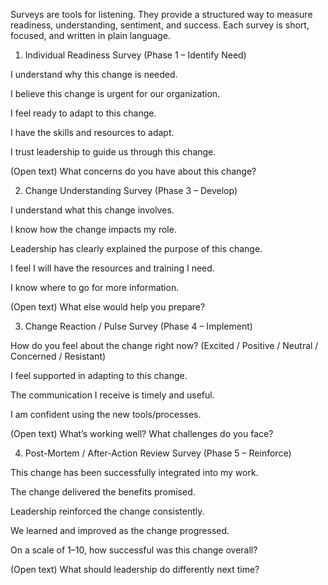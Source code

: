 Surveys are tools for listening. They provide a structured way to measure readiness, understanding, sentiment, and success. Each survey is short, focused, and written in plain language.

1. Individual Readiness Survey (Phase 1 – Identify Need)

I understand why this change is needed.

I believe this change is urgent for our organization.

I feel ready to adapt to this change.

I have the skills and resources to adapt.

I trust leadership to guide us through this change.

(Open text) What concerns do you have about this change?

2. Change Understanding Survey (Phase 3 – Develop)

I understand what this change involves.

I know how the change impacts my role.

Leadership has clearly explained the purpose of this change.

I feel I will have the resources and training I need.

I know where to go for more information.

(Open text) What else would help you prepare?

3. Change Reaction / Pulse Survey (Phase 4 – Implement)

How do you feel about the change right now?
(Excited / Positive / Neutral / Concerned / Resistant)

I feel supported in adapting to this change.

The communication I receive is timely and useful.

I am confident using the new tools/processes.

(Open text) What’s working well? What challenges do you face?

4. Post-Mortem / After-Action Review Survey (Phase 5 – Reinforce)

This change has been successfully integrated into my work.

The change delivered the benefits promised.

Leadership reinforced the change consistently.

We learned and improved as the change progressed.

On a scale of 1–10, how successful was this change overall?

(Open text) What should leadership do differently next time?
